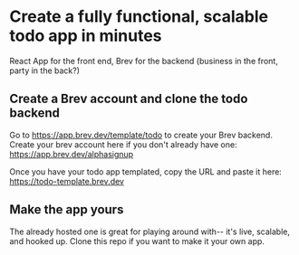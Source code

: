 # Create a fully functional, scalable todo app in minutes

React App for the front end, Brev for the backend
(business in the front, party in the back?)

## Create a Brev account and clone the todo backend

Go to https://app.brev.dev/template/todo to create your Brev backend. Create your brev account here if you don't already have one: https://app.brev.dev/alphasignup

Once you have your todo app templated, copy the URL and paste it here: https://todo-template.brev.dev

## Make the app yours

The already hosted one is great for playing around with-- it's live, scalable, and hooked up. Clone this repo if you want to make it your own app.
